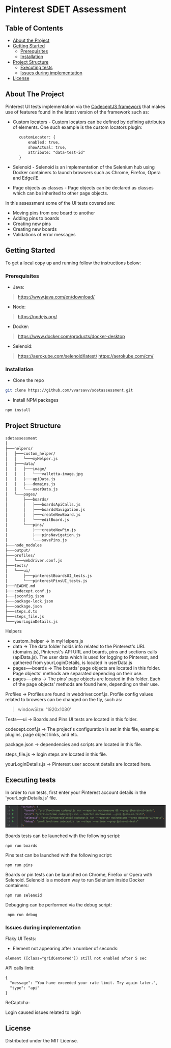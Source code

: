 # Pinterest SDET Assessment

<!-- TABLE OF CONTENTS -->
## Table of Contents

* [About the Project](#about-the-project)
* [Getting Started](#getting-started)
  * [Prerequisites](#prerequisites)
  * [Installation](#installation)
* [Project Structure](#project-structure)
  * [Executing tests](#executing-tests)
  * [Issues during implementation](#issues)
* [License](#license)



<!-- ABOUT THE PROJECT -->
## About The Project

Pinterest UI tests implementation via the [CodeceptJS framework](https://codecept.io/) that makes use of features found in the latest version of the framework such as:

* Custom locators - Custom locators can be defined by defining attributes of elements. One such example is the custom locators plugin:
```
      customLocator: {
          enabled: true,
          showActual: true,
          attribute: "data-test-id"
      }
```

* Selenoid - Selenoid is an implementation of the Selenium hub using Docker containers to launch browsers such as Chrome, Firefox, Opera and Edge/IE. 

* Page objects as classes - Page objects can be declared as classes which can be inherited to other page objects.

In this assessment some of the UI tests covered are:

* Moving pins from one board to another
* Adding pins to boards
* Creating new pins
* Creating new boards
* Validations of error messages


<!-- GETTING STARTED -->
## Getting Started

To get a local copy up and running follow the instructions below:

<!-- Prerequisites -->
### Prerequisites

* Java: 
> https://www.java.com/en/download/

* Node: 
> https://nodejs.org/

* Docker: 
> https://www.docker.com/products/docker-desktop

* Selenoid: 
> https://aerokube.com/selenoid/latest/
> https://aerokube.com/cm/

<!-- Installation -->
### Installation
 
* Clone the repo
```sh
git clone https://github.com/vvarsavv/sdetassessment.git
```
* Install NPM packages
```sh
npm install
```

<!-- PROJECT STRUCTURE -->
## Project Structure
```
sdetassessment
│
├───helpers/ 
│   ├───custom_helper/
│   │   └───myHelper.js
│   ├───data/
│   │   ├───image/
│   │   │   └───valletta-image.jpg
│   │   ├───apiData.js
│   │   ├───domains.js
│   │   └───userData.js
│   └───pages/
│       ├───boards/
│       │   ├───boardsApiCalls.js
│       │   ├───boardsNavigation.js
│       │   ├───createNewBoard.js
│       │   └───editBoard.js
│       └───pins/
│           ├───createNewPin.js
│           ├───pinsNavigation.js
│           └───savePins.js
├───node_modules
├───output/
├───profiles/
│   └───webdriver.conf.js
├───tests/
│   └───ui/
│       ├───pinterestBoardsUI_tests.js
│       └───pinterestPinsUI_tests.js
├───README.md
├───codecept.conf.js
├───jsconfig.json
├───package-lock.json
├───package.json
├───steps.d.ts
├───steps_file.js
└───yourLoginDetails.js
```

Helpers
* custom_helper -> In myHelpers.js 
* data -> The data folder holds info related to the Pinterest's URL (domains.js), Pinterest's API URL and boards, pins and sections calls (apiData.js). The user data which is used for logging to Pinterest, and gathered from yourLoginDetails, is located in userData.js    
* pages──boards -> The boards' page objects are located in this folder. Page objects' methods are separated depending on their use.
* pages──pins -> The pins' page objects are located in this folder. Each of the page objects' methods are found here, depending on their use.

Profiles -> Profiles are found in webdriver.conf.js. Profile config values related to browsers can be changed on the fly, such as:
> windowSize: '1920x1080'

Tests──ui -> Boards and Pins UI tests are located in this folder.

codecept.conf.js -> The project's configuration is set in this file, example: plugins, page object links, and etc.

package.json -> dependencies and scripts are located in this file.

steps_file.js -> login steps are located in this file.

yourLoginDetails.js -> Pinterest user account details are located here.

<!-- executing-tests -->
## Executing tests

In order to run tests, first enter your Pinterest account details in the 'yourLoginDetails.js' file.

![Scripts](https://github.com/vvarsavv/sdetassessment/blob/master/helpers/data/image/scripts-package.png "Scripts in package.json")

Boards tests can be launched with the following script:
```
npm run boards
```

Pins test can be launched with the following script:
 ``` 
npm run pins
 ```
 
Boards or pin tests can be launched on Chrome, Firefox or Opera with Selenoid. Selenoid is a modern way to run Selenium inside Docker containers:
 ```
npm run selenoid
 ```
 
Debugging can be performed via the debug script:
```
 npm run debug
 ```
 
<!-- issues -->
### Issues during implementation

Flaky UI Tests:

- Element not appearing after a number of seconds:
 ```
 element ([class="gridCentered"]) still not enabled after 5 sec
 ```

API calls limit:

```
{
  "message": "You have exceeded your rate limit. Try again later.",
  "type": "api"
}
```

ReCaptcha:

Login caused issues related to login

<!-- LICENSE -->
## License

Distributed under the MIT License.
